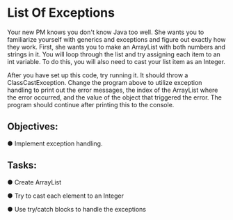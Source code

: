 # List Of Exceptions

 Your new PM knows you don't know Java too well. 
 She wants you to familiarize yourself with generics and exceptions and figure out exactly how they work. 
 First, she wants you to make an ArrayList with both numbers and strings in it. You will loop through the list and try assigning each item to an int variable. 
 To do this, you will also need to cast your list item as an Integer.

After you have set up this code, try running it. It should throw a ClassCastException. 
Change the program above to utilize exception handling to print out the error messages, the index of the ArrayList where the error occurred, and the value of the object that triggered the error. 
The program should continue after printing this to the console.
 
 ## Objectives:
● Implement exception handling.

 ## Tasks:
● Create ArrayList

● Try to cast each element to an Integer

● Use try/catch blocks to handle the exceptions

